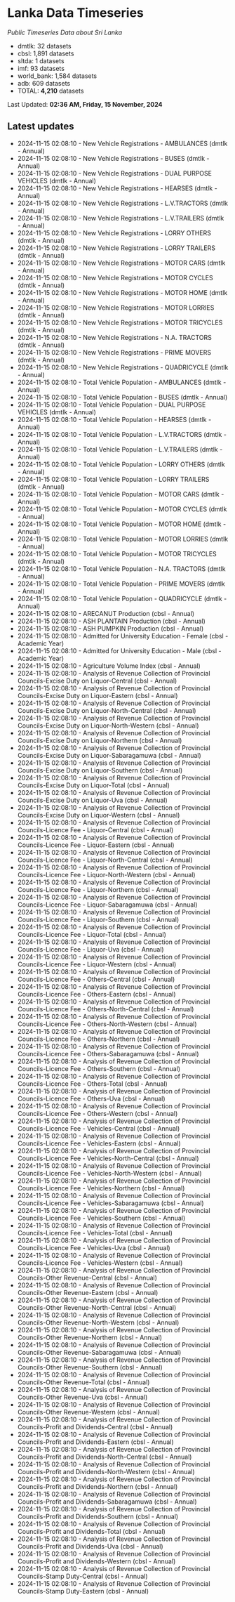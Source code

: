 # Lanka Data Timeseries
*Public Timeseries Data about Sri Lanka*

* dmtlk: 32 datasets
* cbsl: 1,891 datasets
* sltda: 1 datasets
* imf: 93 datasets
* world_bank: 1,584 datasets
* adb: 609 datasets
* TOTAL: **4,210** datasets

Last Updated: **02:36 AM, Friday, 15 November, 2024**

## Latest updates

* 2024-11-15 02:08:10 - New Vehicle Registrations - AMBULANCES (dmtlk - Annual)
* 2024-11-15 02:08:10 - New Vehicle Registrations - BUSES (dmtlk - Annual)
* 2024-11-15 02:08:10 - New Vehicle Registrations - DUAL PURPOSE VEHICLES (dmtlk - Annual)
* 2024-11-15 02:08:10 - New Vehicle Registrations - HEARSES (dmtlk - Annual)
* 2024-11-15 02:08:10 - New Vehicle Registrations - L.V.TRACTORS (dmtlk - Annual)
* 2024-11-15 02:08:10 - New Vehicle Registrations - L.V.TRAILERS (dmtlk - Annual)
* 2024-11-15 02:08:10 - New Vehicle Registrations - LORRY OTHERS (dmtlk - Annual)
* 2024-11-15 02:08:10 - New Vehicle Registrations - LORRY TRAILERS (dmtlk - Annual)
* 2024-11-15 02:08:10 - New Vehicle Registrations - MOTOR CARS (dmtlk - Annual)
* 2024-11-15 02:08:10 - New Vehicle Registrations - MOTOR CYCLES (dmtlk - Annual)
* 2024-11-15 02:08:10 - New Vehicle Registrations - MOTOR HOME (dmtlk - Annual)
* 2024-11-15 02:08:10 - New Vehicle Registrations - MOTOR LORRIES (dmtlk - Annual)
* 2024-11-15 02:08:10 - New Vehicle Registrations - MOTOR TRICYCLES (dmtlk - Annual)
* 2024-11-15 02:08:10 - New Vehicle Registrations - N.A. TRACTORS (dmtlk - Annual)
* 2024-11-15 02:08:10 - New Vehicle Registrations - PRIME MOVERS (dmtlk - Annual)
* 2024-11-15 02:08:10 - New Vehicle Registrations - QUADRICYCLE (dmtlk - Annual)
* 2024-11-15 02:08:10 - Total Vehicle Population - AMBULANCES (dmtlk - Annual)
* 2024-11-15 02:08:10 - Total Vehicle Population - BUSES (dmtlk - Annual)
* 2024-11-15 02:08:10 - Total Vehicle Population - DUAL PURPOSE VEHICLES (dmtlk - Annual)
* 2024-11-15 02:08:10 - Total Vehicle Population - HEARSES (dmtlk - Annual)
* 2024-11-15 02:08:10 - Total Vehicle Population - L.V.TRACTORS (dmtlk - Annual)
* 2024-11-15 02:08:10 - Total Vehicle Population - L.V.TRAILERS (dmtlk - Annual)
* 2024-11-15 02:08:10 - Total Vehicle Population - LORRY OTHERS (dmtlk - Annual)
* 2024-11-15 02:08:10 - Total Vehicle Population - LORRY TRAILERS (dmtlk - Annual)
* 2024-11-15 02:08:10 - Total Vehicle Population - MOTOR CARS (dmtlk - Annual)
* 2024-11-15 02:08:10 - Total Vehicle Population - MOTOR CYCLES (dmtlk - Annual)
* 2024-11-15 02:08:10 - Total Vehicle Population - MOTOR HOME (dmtlk - Annual)
* 2024-11-15 02:08:10 - Total Vehicle Population - MOTOR LORRIES (dmtlk - Annual)
* 2024-11-15 02:08:10 - Total Vehicle Population - MOTOR TRICYCLES (dmtlk - Annual)
* 2024-11-15 02:08:10 - Total Vehicle Population - N.A. TRACTORS (dmtlk - Annual)
* 2024-11-15 02:08:10 - Total Vehicle Population - PRIME MOVERS (dmtlk - Annual)
* 2024-11-15 02:08:10 - Total Vehicle Population - QUADRICYCLE (dmtlk - Annual)
* 2024-11-15 02:08:10 - ARECANUT Production (cbsl - Annual)
* 2024-11-15 02:08:10 - ASH PLANTAIN Production (cbsl - Annual)
* 2024-11-15 02:08:10 - ASH PUMPKIN Production (cbsl - Annual)
* 2024-11-15 02:08:10 - Admitted for University Education - Female (cbsl - Academic Year)
* 2024-11-15 02:08:10 - Admitted for University Education - Male (cbsl - Academic Year)
* 2024-11-15 02:08:10 - Agriculture Volume Index (cbsl - Annual)
* 2024-11-15 02:08:10 - Analysis of Revenue Collection of Provincial Councils-Excise Duty on Liquor-Central (cbsl - Annual)
* 2024-11-15 02:08:10 - Analysis of Revenue Collection of Provincial Councils-Excise Duty on Liquor-Eastern (cbsl - Annual)
* 2024-11-15 02:08:10 - Analysis of Revenue Collection of Provincial Councils-Excise Duty on Liquor-North-Central (cbsl - Annual)
* 2024-11-15 02:08:10 - Analysis of Revenue Collection of Provincial Councils-Excise Duty on Liquor-North-Western (cbsl - Annual)
* 2024-11-15 02:08:10 - Analysis of Revenue Collection of Provincial Councils-Excise Duty on Liquor-Northern (cbsl - Annual)
* 2024-11-15 02:08:10 - Analysis of Revenue Collection of Provincial Councils-Excise Duty on Liquor-Sabaragamuwa (cbsl - Annual)
* 2024-11-15 02:08:10 - Analysis of Revenue Collection of Provincial Councils-Excise Duty on Liquor-Southern (cbsl - Annual)
* 2024-11-15 02:08:10 - Analysis of Revenue Collection of Provincial Councils-Excise Duty on Liquor-Total (cbsl - Annual)
* 2024-11-15 02:08:10 - Analysis of Revenue Collection of Provincial Councils-Excise Duty on Liquor-Uva (cbsl - Annual)
* 2024-11-15 02:08:10 - Analysis of Revenue Collection of Provincial Councils-Excise Duty on Liquor-Western (cbsl - Annual)
* 2024-11-15 02:08:10 - Analysis of Revenue Collection of Provincial Councils-Licence Fee - Liquor-Central (cbsl - Annual)
* 2024-11-15 02:08:10 - Analysis of Revenue Collection of Provincial Councils-Licence Fee - Liquor-Eastern (cbsl - Annual)
* 2024-11-15 02:08:10 - Analysis of Revenue Collection of Provincial Councils-Licence Fee - Liquor-North-Central (cbsl - Annual)
* 2024-11-15 02:08:10 - Analysis of Revenue Collection of Provincial Councils-Licence Fee - Liquor-North-Western (cbsl - Annual)
* 2024-11-15 02:08:10 - Analysis of Revenue Collection of Provincial Councils-Licence Fee - Liquor-Northern (cbsl - Annual)
* 2024-11-15 02:08:10 - Analysis of Revenue Collection of Provincial Councils-Licence Fee - Liquor-Sabaragamuwa (cbsl - Annual)
* 2024-11-15 02:08:10 - Analysis of Revenue Collection of Provincial Councils-Licence Fee - Liquor-Southern (cbsl - Annual)
* 2024-11-15 02:08:10 - Analysis of Revenue Collection of Provincial Councils-Licence Fee - Liquor-Total (cbsl - Annual)
* 2024-11-15 02:08:10 - Analysis of Revenue Collection of Provincial Councils-Licence Fee - Liquor-Uva (cbsl - Annual)
* 2024-11-15 02:08:10 - Analysis of Revenue Collection of Provincial Councils-Licence Fee - Liquor-Western (cbsl - Annual)
* 2024-11-15 02:08:10 - Analysis of Revenue Collection of Provincial Councils-Licence Fee - Others-Central (cbsl - Annual)
* 2024-11-15 02:08:10 - Analysis of Revenue Collection of Provincial Councils-Licence Fee - Others-Eastern (cbsl - Annual)
* 2024-11-15 02:08:10 - Analysis of Revenue Collection of Provincial Councils-Licence Fee - Others-North-Central (cbsl - Annual)
* 2024-11-15 02:08:10 - Analysis of Revenue Collection of Provincial Councils-Licence Fee - Others-North-Western (cbsl - Annual)
* 2024-11-15 02:08:10 - Analysis of Revenue Collection of Provincial Councils-Licence Fee - Others-Northern (cbsl - Annual)
* 2024-11-15 02:08:10 - Analysis of Revenue Collection of Provincial Councils-Licence Fee - Others-Sabaragamuwa (cbsl - Annual)
* 2024-11-15 02:08:10 - Analysis of Revenue Collection of Provincial Councils-Licence Fee - Others-Southern (cbsl - Annual)
* 2024-11-15 02:08:10 - Analysis of Revenue Collection of Provincial Councils-Licence Fee - Others-Total (cbsl - Annual)
* 2024-11-15 02:08:10 - Analysis of Revenue Collection of Provincial Councils-Licence Fee - Others-Uva (cbsl - Annual)
* 2024-11-15 02:08:10 - Analysis of Revenue Collection of Provincial Councils-Licence Fee - Others-Western (cbsl - Annual)
* 2024-11-15 02:08:10 - Analysis of Revenue Collection of Provincial Councils-Licence Fee - Vehicles-Central (cbsl - Annual)
* 2024-11-15 02:08:10 - Analysis of Revenue Collection of Provincial Councils-Licence Fee - Vehicles-Eastern (cbsl - Annual)
* 2024-11-15 02:08:10 - Analysis of Revenue Collection of Provincial Councils-Licence Fee - Vehicles-North-Central (cbsl - Annual)
* 2024-11-15 02:08:10 - Analysis of Revenue Collection of Provincial Councils-Licence Fee - Vehicles-North-Western (cbsl - Annual)
* 2024-11-15 02:08:10 - Analysis of Revenue Collection of Provincial Councils-Licence Fee - Vehicles-Northern (cbsl - Annual)
* 2024-11-15 02:08:10 - Analysis of Revenue Collection of Provincial Councils-Licence Fee - Vehicles-Sabaragamuwa (cbsl - Annual)
* 2024-11-15 02:08:10 - Analysis of Revenue Collection of Provincial Councils-Licence Fee - Vehicles-Southern (cbsl - Annual)
* 2024-11-15 02:08:10 - Analysis of Revenue Collection of Provincial Councils-Licence Fee - Vehicles-Total (cbsl - Annual)
* 2024-11-15 02:08:10 - Analysis of Revenue Collection of Provincial Councils-Licence Fee - Vehicles-Uva (cbsl - Annual)
* 2024-11-15 02:08:10 - Analysis of Revenue Collection of Provincial Councils-Licence Fee - Vehicles-Western (cbsl - Annual)
* 2024-11-15 02:08:10 - Analysis of Revenue Collection of Provincial Councils-Other Revenue-Central (cbsl - Annual)
* 2024-11-15 02:08:10 - Analysis of Revenue Collection of Provincial Councils-Other Revenue-Eastern (cbsl - Annual)
* 2024-11-15 02:08:10 - Analysis of Revenue Collection of Provincial Councils-Other Revenue-North-Central (cbsl - Annual)
* 2024-11-15 02:08:10 - Analysis of Revenue Collection of Provincial Councils-Other Revenue-North-Western (cbsl - Annual)
* 2024-11-15 02:08:10 - Analysis of Revenue Collection of Provincial Councils-Other Revenue-Northern (cbsl - Annual)
* 2024-11-15 02:08:10 - Analysis of Revenue Collection of Provincial Councils-Other Revenue-Sabaragamuwa (cbsl - Annual)
* 2024-11-15 02:08:10 - Analysis of Revenue Collection of Provincial Councils-Other Revenue-Southern (cbsl - Annual)
* 2024-11-15 02:08:10 - Analysis of Revenue Collection of Provincial Councils-Other Revenue-Total (cbsl - Annual)
* 2024-11-15 02:08:10 - Analysis of Revenue Collection of Provincial Councils-Other Revenue-Uva (cbsl - Annual)
* 2024-11-15 02:08:10 - Analysis of Revenue Collection of Provincial Councils-Other Revenue-Western (cbsl - Annual)
* 2024-11-15 02:08:10 - Analysis of Revenue Collection of Provincial Councils-Profit and Dividends-Central (cbsl - Annual)
* 2024-11-15 02:08:10 - Analysis of Revenue Collection of Provincial Councils-Profit and Dividends-Eastern (cbsl - Annual)
* 2024-11-15 02:08:10 - Analysis of Revenue Collection of Provincial Councils-Profit and Dividends-North-Central (cbsl - Annual)
* 2024-11-15 02:08:10 - Analysis of Revenue Collection of Provincial Councils-Profit and Dividends-North-Western (cbsl - Annual)
* 2024-11-15 02:08:10 - Analysis of Revenue Collection of Provincial Councils-Profit and Dividends-Northern (cbsl - Annual)
* 2024-11-15 02:08:10 - Analysis of Revenue Collection of Provincial Councils-Profit and Dividends-Sabaragamuwa (cbsl - Annual)
* 2024-11-15 02:08:10 - Analysis of Revenue Collection of Provincial Councils-Profit and Dividends-Southern (cbsl - Annual)
* 2024-11-15 02:08:10 - Analysis of Revenue Collection of Provincial Councils-Profit and Dividends-Total (cbsl - Annual)
* 2024-11-15 02:08:10 - Analysis of Revenue Collection of Provincial Councils-Profit and Dividends-Uva (cbsl - Annual)
* 2024-11-15 02:08:10 - Analysis of Revenue Collection of Provincial Councils-Profit and Dividends-Western (cbsl - Annual)
* 2024-11-15 02:08:10 - Analysis of Revenue Collection of Provincial Councils-Stamp Duty-Central (cbsl - Annual)
* 2024-11-15 02:08:10 - Analysis of Revenue Collection of Provincial Councils-Stamp Duty-Eastern (cbsl - Annual)